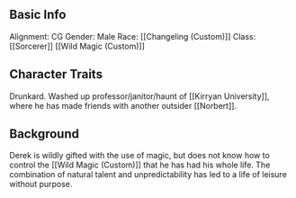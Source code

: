 ## Basic Info
Alignment: CG
Gender: Male
Race: [[Changeling (Custom)]]
Class: [[Sorcerer]] [[Wild Magic (Custom)]]

## Character Traits
Drunkard. Washed up professor/janitor/haunt of [[Kirryan University]], where he has made friends with another outsider [[Norbert]]. 
## Background
Derek is wildly gifted with the use of magic, but does not know how to control the [[Wild Magic (Custom)]] that he has had his whole life. 
The combination of natural talent and unpredictability has led to a life of leisure without purpose. 
